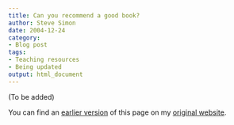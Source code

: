```yaml
---
title: Can you recommend a good book?
author: Steve Simon
date: 2004-12-24
category:
- Blog post
tags:
- Teaching resources
- Being updated
output: html_document
---
```


(To be added)

<!---More--->

You can find an [earlier version](http://www.pmean.com/04/GoodBook.html) of this page on my [original website](http://www.pmean.com/original_site.html).
